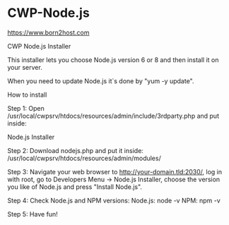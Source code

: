 # CWP-Node.js
https://www.born2host.com

CWP Node.js Installer

This installer lets you choose Node.js version 6 or 8 and then install it on your server. 

When you need to update Node.js it\`s done by "yum -y update".

How to install 

Step 1: Open /usr/local/cwpsrv/htdocs/resources/admin/include/3rdparty.php and put inside:

Node.js Installer 

Step 2: Download nodejs.php and put it inside: /usr/local/cwpsrv/htdocs/resources/admin/modules/ 

Step 3: Navigate your web browser to http://your-domain.tld:2030/, log in with root, go to Developers Menu -> Node.js Installer, choose the version you like of Node.js and press "Install Node.js". 

Step 4: Check Node.js and NPM versions: Node.js: node -v NPM: npm -v 

Step 5: Have fun!
